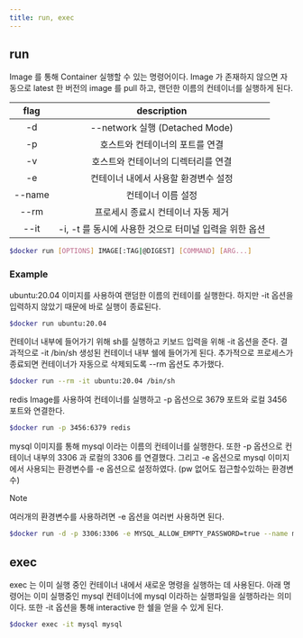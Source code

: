 ```yaml
---
title: run, exec
---
```


## run
 Image 를 통해 Container 실행할 수 있는 명령어이다. Image 가 존재하지 않으면 자동으로 latest 한 버전의 image 를 pull 하고, 랜던한 이름의 컨테이너를 실행하게 된다.

|  flag  |            description             |
| :----: | :--------------------------------: |
|   -d   |    --network 실행 (Detached Mode)    |
|   -p   |         호스트와 컨테이너의 포트를 연결          |
|   -v   |        호스트와 컨테이너의 디렉터리를 연결         |
|   -e   |        컨테이너 내에서 사용할 환경변수 설정        |
| --name |             컨테이너 이름 설정             |
|  --rm  |        프로세시 종료시 컨테이너 자동 제거         |
|  --it  | -i, -t 를 동시에 사용한 것으로 터미널 입력을 위한 옵션 |

```bash
$docker run [OPTIONS] IMAGE[:TAG|@DIGEST] [COMMAND] [ARG...]
```

### Example

ubuntu:20.04 이미지를 사용하여 랜덤한 이름의 컨테이를 실행한다. 하지만 -it 옵션을 입력하지 않았기 때문에 바로 실행이 종료된다.

```bash
$docker run ubuntu:20.04 
```


컨테이너 내부에 들어가기 위해 sh를 실행하고 키보드 입력을 위해 -it 옵션을 준다. 결과적으로 -it /bin/sh 생성된 컨테이너 내부 쉘에 들어가게 된다. 추가적으로 프로세스가 종료되면 컨테이너가 자동으로 삭제되도록 --rm 옵션도 추가했다.

```bash 
$docker run --rm -it ubuntu:20.04 /bin/sh
```


redis Image를 사용하여 컨테이너를 실행하고 -p 옵션으로 3679 포트와 로컬 3456 포트와 연결한다.

````bash
$docker run -p 3456:6379 redis
````


mysql 이미지를 통해 mysql 이라는 이름의 컨테이너를 실행한다. 또한 -p 옵션으로 컨테이너 내부의 3306 과 로컬의 3306 를 연결했다. 그리고 -e 옵션으로 mysql 이미지에서 사용되는 환경변수를 -e 옵션으로 설정하였다. (pw 없어도 접근할수있하는 환경변수)

> [!note]
> 여러개의 환경변수를 사용하려면 -e 옵션을 여러번 사용하면 된다.

```bash  
$docker run -d -p 3306:3306 -e MYSQL_ALLOW_EMPTY_PASSWORD=true --name mysql mysql:5.7
```

## exec
exec 는 이미 실행 중인 컨테이너 내에서 새로운 명령을 실행하는 데 사용된다. 아래 명령어는 이미 실행중인 mysql 컨테이너에 mysql 이라하는 실행파일을 실행하라는 의미이다. 또한 -it 옵션을 통해 interactive 한 쉘을 얻을 수 있게 된다.

```bash 
$docker exec -it mysql mysql
```
